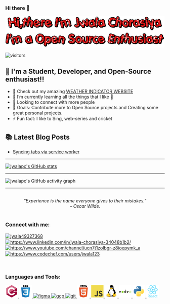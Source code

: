 ### Hi there 👋
<p align="center">
<a target="_blank" href="https://jwalapc.github.io/" alt="Hi, there👋 I'm Madhav Jha"><img src="name.gif"></img></a>
</p>

![visitors](https://visitor-badge-reloaded.herokuapp.com/badge?page_id=jwalapc.jwalapc&color=44CC11)

## 📢 I'm a Student, Developer, and Open-Source enthusiast!!

- 🔭 Check out my amazing  [WEATHER INDICATOR WEBSITE](https://jwalapc.github.io/WEATHER-APP-IN-JS/)
- 🌱 I’m currently learning all the things that I like 🤣
- 👯 Looking to connect with more people
- 🥅 Goals: Contribute more to Open Source projects and Creating some great personal projects.
- ⚡ Fun fact: I like to Sing, web-series and cricket <br>



## 📚 Latest Blog Posts

<!-- BLOG-POST-LIST:START -->
- [Syncing tabs via service worker](https://dev.to/jhamadhav/syncing-tabs-via-service-worker-ep7)
<!-- BLOG-POST-LIST:END -->


---

[![jwalapc's GitHub stats](https://github-readme-stats.vercel.app/api?username=jwalapc&bg_color=172030&title_color=00FFFF&show_icons=true&hide_border=true&text_color=fff&icon_color=E0FFFF)](https://github.com/anuraghazra/github-readme-stats)

---

![jwalapc's GitHub activity graph](https://activity-graph.herokuapp.com/graph?username=jwalapc&theme=rogue&hide_border=true&area=true)

---
<p align="center">
   <br>
   <i>"Experience is the name everyone gives to their mistakes."</i>
   <br>
   <i>– Oscar Wilde.</i>
   <br>
<br>
<h3 align="left">Connect with me:</h3>
<p align="left">
<a href="https://twitter.com/jwala49327368" target="blank"><img align="center" src="https://raw.githubusercontent.com/rahuldkjain/github-profile-readme-generator/master/src/images/icons/Social/twitter.svg" alt="jwala49327368" height="30" width="40" /></a>
<a href="https://linkedin.com/in/https://www.linkedin.com/in/jwala-chorasiya-34048b1b2/" target="blank"><img align="center" src="https://raw.githubusercontent.com/rahuldkjain/github-profile-readme-generator/master/src/images/icons/Social/linked-in-alt.svg" alt="https://www.linkedin.com/in/jwala-chorasiya-34048b1b2/" height="30" width="40" /></a>
<a href="https://www.youtube.com/c/https://www.youtube.com/channel/ucn7t1zolbgr-z8ioepymk_a" target="blank"><img align="center" src="https://raw.githubusercontent.com/rahuldkjain/github-profile-readme-generator/master/src/images/icons/Social/youtube.svg" alt="https://www.youtube.com/channel/ucn7t1zolbgr-z8ioepymk_a" height="30" width="40" /></a>
<a href="https://www.codechef.com/users/https://www.codechef.com/users/jwala123" target="blank"><img align="center" src="https://cdn.jsdelivr.net/npm/simple-icons@3.1.0/icons/codechef.svg" alt="https://www.codechef.com/users/jwala123" height="30" width="40" /></a>
</p>
<br>
</p> 

<h3 align="left">Languages and Tools:</h3>
<p align="left"> <a href="https://www.w3schools.com/cpp/" target="_blank"> <img src="https://raw.githubusercontent.com/devicons/devicon/master/icons/cplusplus/cplusplus-original.svg" alt="cplusplus" width="40" height="40"/> </a> <a href="https://www.w3schools.com/css/" target="_blank"> <img src="https://raw.githubusercontent.com/devicons/devicon/master/icons/css3/css3-original-wordmark.svg" alt="css3" width="40" height="40"/> </a> <a href="https://www.figma.com/" target="_blank"> <img src="https://www.vectorlogo.zone/logos/figma/figma-icon.svg" alt="figma" width="40" height="40"/> </a> <a href="https://cloud.google.com" target="_blank"> <img src="https://www.vectorlogo.zone/logos/google_cloud/google_cloud-icon.svg" alt="gcp" width="40" height="40"/> </a> <a href="https://git-scm.com/" target="_blank"> <img src="https://www.vectorlogo.zone/logos/git-scm/git-scm-icon.svg" alt="git" width="40" height="40"/> </a> <a href="https://www.w3.org/html/" target="_blank"> <img src="https://raw.githubusercontent.com/devicons/devicon/master/icons/html5/html5-original-wordmark.svg" alt="html5" width="40" height="40"/> </a> <a href="https://developer.mozilla.org/en-US/docs/Web/JavaScript" target="_blank"> <img src="https://raw.githubusercontent.com/devicons/devicon/master/icons/javascript/javascript-original.svg" alt="javascript" width="40" height="40"/> </a> <a href="https://www.linux.org/" target="_blank"> <img src="https://raw.githubusercontent.com/devicons/devicon/master/icons/linux/linux-original.svg" alt="linux" width="40" height="40"/> </a> <a href="https://nodejs.org" target="_blank"> <img src="https://raw.githubusercontent.com/devicons/devicon/master/icons/nodejs/nodejs-original-wordmark.svg" alt="nodejs" width="40" height="40"/> </a> <a href="https://www.python.org" target="_blank"> <img src="https://raw.githubusercontent.com/devicons/devicon/master/icons/python/python-original.svg" alt="python" width="40" height="40"/> </a> <a href="https://reactjs.org/" target="_blank"> <img src="https://raw.githubusercontent.com/devicons/devicon/master/icons/react/react-original-wordmark.svg" alt="react" width="40" height="40"/> </a> </p>

